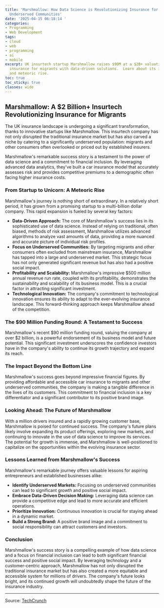 ```yaml
---
title: 'Marshmallow: How Data Science is Revolutionizing Insurance for Migrants and
  Underserved Communities'
date: '2025-04-15 06:18:14 '
categories:
- Programming
- Web Development
tags:
- cloud
- web
- programming
- ai
- mobile
excerpt: UK insurtech startup Marshmallow raises $90M at a $2B+ valuation, revolutionizing
  insurance for migrants with data-driven solutions.  Learn about its innovative approach
  and meteoric rise.
toc: true
toc_sticky: true
classes: wide
---
```


## Marshmallow: A $2 Billion+ Insurtech Revolutionizing Insurance for Migrants

The UK insurance landscape is undergoing a significant transformation, thanks to innovative startups like Marshmallow. This insurtech company has not only disrupted the traditional insurance market but has also carved a niche by catering to a significantly underserved population: migrants and other consumers often overlooked or priced out by established insurers.

Marshmallow's remarkable success story is a testament to the power of data science and a commitment to financial inclusion.  By leveraging advanced data analytics, they've built a car insurance model that accurately assesses risk and provides competitive premiums to a demographic often facing higher insurance costs.

### From Startup to Unicorn: A Meteoric Rise

Marshmallow's journey is nothing short of extraordinary.  In a relatively short period, it has grown from a promising startup to a multi-billion dollar company.  This rapid expansion is fueled by several key factors:

* **Data-Driven Approach:**  The core of Marshmallow's success lies in its sophisticated use of data science.  Instead of relying on traditional, often biased, methods of risk assessment, Marshmallow utilizes advanced algorithms to analyze vast amounts of data, providing a more nuanced and accurate picture of individual risk profiles.
* **Focus on Underserved Communities:**  By targeting migrants and other consumers often excluded from mainstream insurance, Marshmallow has tapped into a large and underserved market.  This strategic focus has not only generated significant revenue but has also had a positive social impact.
* **Profitability and Scalability:**  Marshmallow's impressive $500 million annual revenue run rate, coupled with its profitability, demonstrates the sustainability and scalability of its business model.  This is a crucial factor in attracting significant investment.
* **Technological Innovation:**  The company's commitment to technological innovation ensures its ability to adapt to the ever-evolving insurance landscape.  This forward-thinking approach keeps Marshmallow ahead of the competition.

### The $90 Million Funding Round: A Testament to Success

Marshmallow's recent $90 million funding round, valuing the company at over $2 billion, is a powerful endorsement of its business model and future potential.  This significant investment underscores the confidence investors have in the company's ability to continue its growth trajectory and expand its reach.

###  The Impact Beyond the Bottom Line

Marshmallow's success goes beyond impressive financial figures.  By providing affordable and accessible car insurance to migrants and other underserved communities, the company is making a tangible difference in the lives of its customers.  This commitment to financial inclusion is a key differentiator and a significant contributor to its positive brand image.

###  Looking Ahead: The Future of Marshmallow

With a million drivers insured and a rapidly growing customer base, Marshmallow is poised for continued success.  The company's future plans likely involve expanding its product offerings, exploring new markets, and continuing to innovate in the use of data science to improve its services.  The potential for growth is immense, and Marshmallow is well-positioned to capitalize on the opportunities within the evolving insurance sector.

###  Lessons Learned from Marshmallow's Success

Marshmallow's remarkable journey offers valuable lessons for aspiring entrepreneurs and established businesses alike:

* **Identify Underserved Markets:**  Focusing on underserved communities can lead to significant growth and positive social impact.
* **Embrace Data-Driven Decision Making:**  Leveraging data science can provide a competitive edge and lead to more accurate and efficient operations.
* **Prioritize Innovation:**  Continuous innovation is crucial for staying ahead in a dynamic market.
* **Build a Strong Brand:**  A positive brand image and a commitment to social responsibility can attract customers and investors.

### Conclusion

Marshmallow's success story is a compelling example of how data science and a focus on financial inclusion can lead to both significant financial success and positive social impact.  By leveraging technology and a customer-centric approach, Marshmallow has not only disrupted the traditional insurance market but has also created a more equitable and accessible system for millions of drivers.  The company's future looks bright, and its continued growth will undoubtedly shape the future of the insurance industry.


---

Source: [TechCrunch](https://techcrunch.com/2025/04/14/marshmallow-the-uk-insurance-startup-for-migrants-raises-90m-at-a-2b-valuation/)